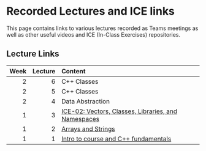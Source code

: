 # Recorded Lectures and ICE links

This page contains links to various lectures recorded as Teams meetings as well as other useful videos and ICE (In-Class Exercises) repositories.

## Lecture Links

|Week|Lecture|Content|
|---:|------:|:------|
| 2  | 6     | C++ Classes      |
| 2  | 5     | C++ Classes      |
| 2  | 4     | Data Abstraction |
| 1  | 3     | [ICE-02: Vectors, Classes, Libraries, and Namespaces](https://classroom.github.com/a/WsVfQ0KM) |
| 1  | 2     | [Arrays and Strings](https://livemissouristate.sharepoint.com/sites/CSC232-2023-FALL-DAEHN302/_layouts/15/stream.aspx?id=%2Fsites%2FCSC232%2D2023%2DFALL%2DDAEHN302%2FShared%20Documents%2FLectures%2FRecordings%2FCSC232%20%2D%20Lecture%202%2D20230823%5F122056%2DMeeting%20Recording%2Emp4) |
| 1  | 1     | [Intro to course and C++ fundamentals](https://livemissouristate.sharepoint.com/:v:/r/sites/CSC232-2023-FALL-DAEHN302/Shared%20Documents/Lectures/Recordings/CSC232%20-%20Lecture%201-20230821_122047-Meeting%20Recording.mp4?csf=1&web=1&e=2PhNmp&nav=eyJyZWZlcnJhbEluZm8iOnsicmVmZXJyYWxBcHAiOiJTdHJlYW1XZWJBcHAiLCJyZWZlcnJhbFZpZXciOiJTaGFyZURpYWxvZyIsInJlZmVycmFsQXBwUGxhdGZvcm0iOiJXZWIiLCJyZWZlcnJhbE1vZGUiOiJ2aWV3In19) |

